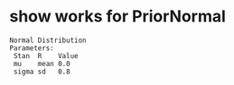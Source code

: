 # show works for PriorNormal

    Normal Distribution
    Parameters:
     Stan  R    Value
     mu    mean 0.0  
     sigma sd   0.8  

